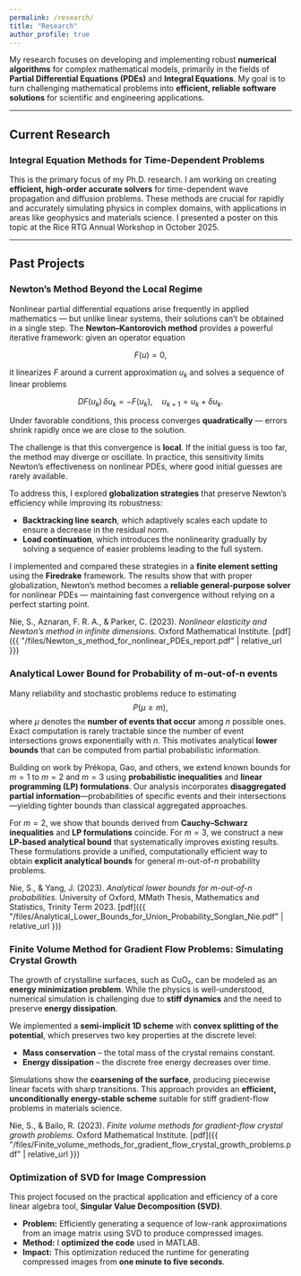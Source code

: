 ```yaml
---
permalink: /research/
title: "Research"
author_profile: true
---
```


My research focuses on developing and implementing robust **numerical algorithms** for complex mathematical models, primarily in the fields of **Partial Differential Equations (PDEs)** and **Integral Equations**. My goal is to turn challenging mathematical problems into **efficient, reliable software solutions** for scientific and engineering applications.

---

## Current Research

### Integral Equation Methods for Time-Dependent Problems

This is the primary focus of my Ph.D. research. I am working on creating **efficient, high-order accurate solvers** for time-dependent wave propagation and diffusion problems. These methods are crucial for rapidly and accurately simulating physics in complex domains, with applications in areas like geophysics and materials science. I presented a poster on this topic at the Rice RTG Annual Workshop in October 2025.

---

## Past Projects

### Newton’s Method Beyond the Local Regime

Nonlinear partial differential equations arise frequently in applied mathematics — but unlike linear systems, their solutions can’t be obtained in a single step. The **Newton–Kantorovich method** provides a powerful iterative framework: given an operator equation  

$$
F(u) = 0,
$$

it linearizes $F$ around a current approximation $u_k$ and solves a sequence of linear problems  

$$
DF(u_k)\,\delta u_k = -F(u_k), \quad u_{k+1} = u_k + \delta u_k.
$$

Under favorable conditions, this process converges **quadratically** — errors shrink rapidly once we are close to the solution.

The challenge is that this convergence is **local**. If the initial guess is too far, the method may diverge or oscillate. In practice, this sensitivity limits Newton’s effectiveness on nonlinear PDEs, where good initial guesses are rarely available.

To address this, I explored **globalization strategies** that preserve Newton’s efficiency while improving its robustness:

- **Backtracking line search**, which adaptively scales each update to ensure a decrease in the residual norm.  
- **Load continuation**, which introduces the nonlinearity gradually by solving a sequence of easier problems leading to the full system.

I implemented and compared these strategies in a **finite element setting** using the **Firedrake** framework. The results show that with proper globalization, Newton’s method becomes a **reliable general-purpose solver** for nonlinear PDEs — maintaining fast convergence without relying on a perfect starting point.

Nie, S., Aznaran, F. R. A., & Parker, C. (2023). *Nonlinear elasticity and Newton’s method in infinite dimensions.* Oxford Mathematical Institute. [pdf]({{ "/files/Newton_s_method_for_nonlinear_PDEs_report.pdf" | relative_url }})

### Analytical Lower Bound for Probability of m-out-of-n events

Many reliability and stochastic problems reduce to estimating $$P(\mu \ge m),$$ where $\mu$ denotes the **number of events that occur** among $n$ possible ones. Exact computation is rarely tractable since the number of event intersections grows exponentially with $n$. This motivates analytical **lower bounds** that can be computed from partial probabilistic information.

Building on work by Prékopa, Gao, and others, we extend known bounds for $m=1$ to $m=2$ and $m=3$ using **probabilistic inequalities** and **linear programming (LP) formulations**. Our analysis incorporates **disaggregated partial information**—probabilities of specific events and their intersections—yielding tighter bounds than classical aggregated approaches.

For $m=2$, we show that bounds derived from **Cauchy–Schwarz inequalities** and **LP formulations** coincide. For $m=3$, we construct a new **LP-based analytical bound** that systematically improves existing results. These formulations provide a unified, computationally efficient way to obtain **explicit analytical bounds** for general *m*-out-of-*n* probability problems. 

Nie, S., & Yang, J. (2023). *Analytical lower bounds for m-out-of-n probabilities.* University of Oxford, MMath Thesis, Mathematics and Statistics, Trinity Term 2023.
[pdf]({{ "/files/Analytical_Lower_Bounds_for_Union_Probability_Songlan_Nie.pdf" | relative_url }})

### Finite Volume Method for Gradient Flow Problems: Simulating Crystal Growth

The growth of crystalline surfaces, such as CuO₂, can be modeled as an **energy minimization problem**. While the physics is well-understood, numerical simulation is challenging due to **stiff dynamics** and the need to preserve **energy dissipation**.

We implemented a **semi-implicit 1D scheme** with **convex splitting of the potential**, which preserves two key properties at the discrete level:

- **Mass conservation** – the total mass of the crystal remains constant.
- **Energy dissipation** – the discrete free energy decreases over time.

Simulations show the **coarsening of the surface**, producing piecewise linear facets with sharp transitions. This approach provides an **efficient, unconditionally energy-stable scheme** suitable for stiff gradient-flow problems in materials science.

Nie, S., & Bailo, R. (2023). *Finite volume methods for gradient-flow crystal growth problems.* Oxford Mathematical Institute. [pdf]({{ "/files/Finite_volume_methods_for_gradient_flow_crystal_growth_problems.pdf" | relative_url }})

### Optimization of SVD for Image Compression

This project focused on the practical application and efficiency of a core linear algebra tool, **Singular Value Decomposition (SVD)**.

* **Problem:** Efficiently generating a sequence of low-rank approximations from an image matrix using SVD to produce compressed images.
* **Method:** I **optimized the code** used in MATLAB.
* **Impact:** This optimization reduced the runtime for generating compressed images from **one minute to five seconds**.